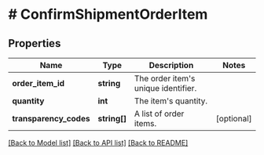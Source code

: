 # # ConfirmShipmentOrderItem

## Properties

Name | Type | Description | Notes
------------ | ------------- | ------------- | -------------
**order_item_id** | **string** | The order item&#39;s unique identifier. |
**quantity** | **int** | The item&#39;s quantity. |
**transparency_codes** | **string[]** | A list of order items. | [optional]

[[Back to Model list]](../../README.md#models) [[Back to API list]](../../README.md#endpoints) [[Back to README]](../../README.md)
